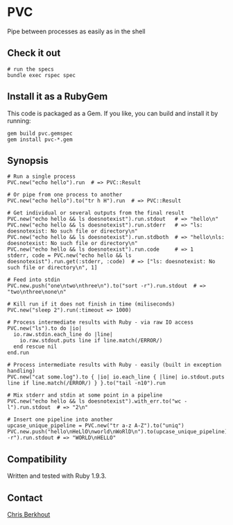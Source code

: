 # PVC

Pipe between processes as easily as in the shell

## Check it out

    # run the specs
    bundle exec rspec spec

## Install it as a RubyGem

This code is packaged as a Gem. If you like, you can build and install it by running:

    gem build pvc.gemspec
    gem install pvc-*.gem

## Synopsis

    # Run a single process
    PVC.new("echo hello").run  # => PVC::Result

    # Or pipe from one process to another
    PVC.new("echo hello").to("tr h H").run  # => PVC::Result

    # Get individual or several outputs from the final result
    PVC.new("echo hello && ls doesnotexist").run.stdout   # => "hello\n"
    PVC.new("echo hello && ls doesnotexist").run.stderr   # => "ls: doesnotexist: No such file or directory\n"
    PVC.new("echo hello && ls doesnotexist").run.stdboth  # => "hello\nls: doesnotexist: No such file or directory\n"
    PVC.new("echo hello && ls doesnotexist").run.code     # => 1
    stderr, code = PVC.new("echo hello && ls doesnotexist").run.get(:stderr, :code)  # => ["ls: doesnotexist: No such file or directory\n", 1]

    # Feed into stdin
    PVC.new.push("one\ntwo\nthree\n").to("sort -r").run.stdout  # => "two\nthree\none\n"

    # Kill run if it does not finish in time (miliseconds)
    PVC.new("sleep 2").run(:timeout => 1000)

    # Process intermediate results with Ruby - via raw IO access
    PVC.new("ls").to do |io|
      io.raw.stdin.each_line do |line|
        io.raw.stdout.puts line if line.match(/ERROR/)
      end rescue nil
    end.run

    # Process intermediate results with Ruby - easily (built in exception handling)
    PVC.new("cat some.log").to { |io| io.each_line { |line| io.stdout.puts line if line.match(/ERROR/) } }.to("tail -n10").run

    # Mix stderr and stdin at some point in a pipeline
    PVC.new("echo hello && ls doesnotexist").with_err.to("wc -l").run.stdout  # => "2\n"

    # Insert one pipeline into another
    upcase_unique_pipeline = PVC.new("tr a-z A-Z").to("uniq")
    PVC.new.push("hello\nHeLlO\nworld\nWoRlD\n").to(upcase_unique_pipeline).to("sort -r").run.stdout # => "WORLD\nHELLO"

## Compatibility

Written and tested with Ruby 1.9.3.

## Contact

[Chris Berkhout](http://chrisberkhout.com/about)

